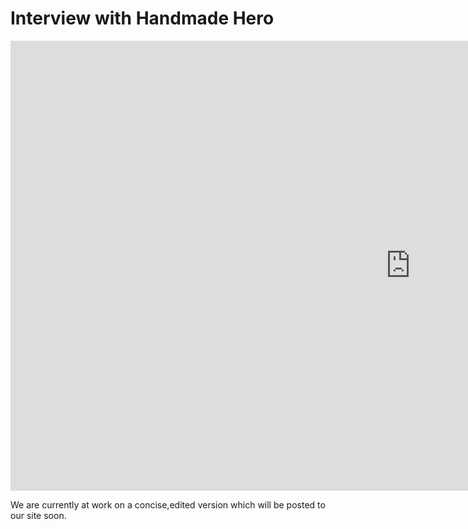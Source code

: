 # Interview with Handmade Hero
<div class="video-wrapper">
    <iframe width="1280" height="720" src="https://www.youtube.com/embed/9-h6TPkQ6ko?rel=0" frameborder="0" allow="autoplay; encrypted-media" allowfullscreen></iframe>
</div>

We are currently at work on a concise,edited version which will be posted to our site soon.
